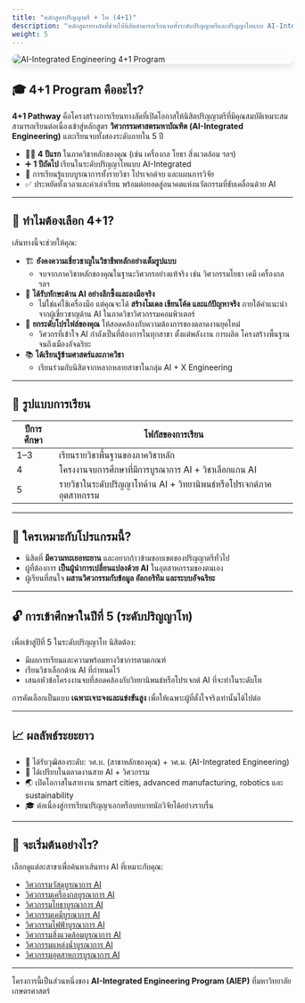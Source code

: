 ```yaml
---
title: "หลักสูตรปริญญาตรี + โท (4+1)"
description: "หลักสูตรทางลัดที่ช่วยให้นิสิตสามารถเรียนจบทั้งระดับปริญญาตรีและปริญญาโทแบบ AI-Integrated ได้ภายใน 5 ปี — โดยไม่ลดทอนความลึกในสาขาวิชาหลักหรือความเชี่ยวชาญด้าน AI"
weight: 5
---
```


<img src="/img/banners/4plus1-hero.png"
     alt="AI-Integrated Engineering 4+1 Program"
     style="max-width: 100%; height: auto; margin: 0 0 2rem 0; border-radius: 1rem; box-shadow: 0 6px 12px rgba(0,0,0,0.1); display: block;" />

## 🎓 4+1 Program คืออะไร?

**4+1 Pathway** คือโครงสร้างการเรียนทางลัดที่เปิดโอกาสให้นิสิตปริญญาตรีที่มีคุณสมบัติเหมาะสมสามารถเรียนต่อเนื่องเข้าสู่หลักสูตร **วิศวกรรมศาสตรมหาบัณฑิต (AI-Integrated Engineering)** และเรียนจบทั้งสองระดับภายใน 5 ปี

- 🧑‍🎓 **4 ปีแรก** ในภาควิชาหลักของคุณ (เช่น เครื่องกล โยธา สิ่งแวดล้อม ฯลฯ)  
- ➕ **1 ปีถัดไป** เรียนในระดับปริญญาโทแบบ AI-Integrated  
- 🎯 การเรียนรู้แบบบูรณาการทั้งรายวิชา โปรเจกต์จบ และแผนการวิจัย  
- ✅ ประหยัดทั้งเวลาและค่าเล่าเรียน พร้อมต่อยอดสู่อนาคตแห่งนวัตกรรมที่ขับเคลื่อนด้วย AI

---

## 🧠 ทำไมต้องเลือก 4+1?

เส้นทางนี้จะช่วยให้คุณ:

- 🏗️ **ยังคงความเชี่ยวชาญในวิชาชีพหลักอย่างเต็มรูปแบบ**  
    - จบจากภาควิชาหลักของคุณในฐานะวิศวกรอย่างแท้จริง เช่น วิศวกรรมโยธา เคมี เครื่องกล ฯลฯ
- 🤖 **ได้รับทักษะด้าน AI อย่างลึกซึ้งและลงมือจริง**  
    - ไม่ใช่แค่ใช้เครื่องมือ แต่คุณจะได้ **สร้างโมเดล เขียนโค้ด และแก้ปัญหาจริง** ภายใต้คำแนะนำจากผู้เชี่ยวชาญด้าน AI ในภาควิชาวิศวกรรมคอมพิวเตอร์
- 🚀 **ยกระดับโปรไฟล์ของคุณ** ให้สอดคล้องกับความต้องการของตลาดงานยุคใหม่  
    - วิศวกรที่เข้าใจ AI กำลังเป็นที่ต้องการในทุกสาขา ตั้งแต่พลังงาน การผลิต โครงสร้างพื้นฐาน จนถึงเมืองอัจฉริยะ
- 📚 **ได้เรียนรู้ข้ามศาสตร์และภาควิชา**  
    - เรียนร่วมกับนิสิตจากหลากหลายสาขาในกลุ่ม AI + X Engineering

---

## 🔁 รูปแบบการเรียน

| ปีการศึกษา | โฟกัสของการเรียน |
|------------|-------------------|
| 1–3        | เรียนรายวิชาพื้นฐานของภาควิชาหลัก |
| 4          | โครงงานจบการศึกษาที่มีการบูรณาการ AI + วิชาเลือกแกน AI |
| 5          | รายวิชาในระดับปริญญาโทด้าน AI + วิทยานิพนธ์หรือโปรเจกต์ภาคอุตสาหกรรม |

---

## 🧭 ใครเหมาะกับโปรแกรมนี้?

- นิสิตที่ **มีความทะเยอทะยาน** และอยากก้าวข้ามขอบเขตของปริญญาตรีทั่วไป
- ผู้ที่ต้องการ **เป็นผู้นำการเปลี่ยนแปลงด้วย AI** ในอุตสาหกรรมของตนเอง
- ผู้เรียนที่สนใจ **ผสานวิศวกรรมกับข้อมูล อัลกอริทึม และระบบอัจฉริยะ**

---

## 🔓 การเข้าศึกษาในปีที่ 5 (ระดับปริญญาโท)

เพื่อเข้าสู่ปีที่ 5 ในระดับปริญญาโท นิสิตต้อง:

- มีผลการเรียนและความพร้อมทางวิชาการตามเกณฑ์  
- เรียนวิชาเลือกด้าน AI ที่กำหนดไว้  
- เสนอหัวข้อโครงงานจบที่สอดคล้องกับวิทยานิพนธ์หรือโปรเจกต์ AI ที่จะทำในระดับโท  

การคัดเลือกเป็นแบบ **เฉพาะเจาะจงและแข่งขันสูง** เพื่อให้เฉพาะผู้ที่ตั้งใจจริงเท่านั้นได้ไปต่อ

---

## 📈 ผลลัพธ์ระยะยาว

- 🏅 ได้รับวุฒิสองระดับ: วศ.บ. (สาขาหลักของคุณ) + วศ.ม. (AI-Integrated Engineering)
- 💼 ได้เปรียบในตลาดงานสาย AI + วิศวกรรม
- 🌏 เปิดโอกาสในสายงาน smart cities, advanced manufacturing, robotics และ sustainability
- 🎓 ต่อเนื่องสู่การเรียนปริญญาเอกหรือบทบาทนักวิจัยได้อย่างราบรื่น

---

## 📌 จะเริ่มต้นอย่างไร?

เลือกดูแต่ละสาขาเพื่อค้นหาเส้นทาง AI ที่เหมาะกับคุณ:

- [วิศวกรรมวัสดุบูรณาการ AI](/docs/4plus1/materials/)
- [วิศวกรรมเครื่องกลบูรณาการ AI](/docs/4plus1/mechanical/)
- [วิศวกรรมโยธาบูรณาการ AI](/docs/4plus1/civil/)
- [วิศวกรรมเคมีบูรณาการ AI](/docs/4plus1/chemical/)
- [วิศวกรรมไฟฟ้าบูรณาการ AI](/docs/4plus1/electrical/)
- [วิศวกรรมสิ่งแวดล้อมบูรณาการ AI](/docs/4plus1/environmental/)
- [วิศวกรรมแหล่งน้ำบูรณาการ AI](/docs/4plus1/water-resources/)
- [วิศวกรรมอุตสาหการบูรณาการ AI](/docs/4plus1/industrial/)

---

โครงการนี้เป็นส่วนหนึ่งของ **AI-Integrated Engineering Program (AIEP)** ที่มหาวิทยาลัยเกษตรศาสตร์
